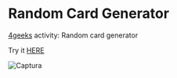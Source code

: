 # Random Card Generator
[4geeks](https://4geeksacademy.com/es/inicio) activity:  Random card generator

Try it [HERE](https://vanesascode.github.io/4geeks-random-card-generator/)

![Captura](https://github.com/vanesascode/4geeks-random-card-generator/assets/131259155/c31a7f5f-0a45-4803-883d-56dbf080e163)

